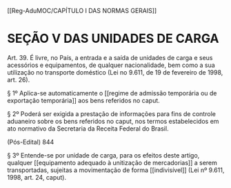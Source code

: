 [[Reg-AduMOC/CAPÍTULO I DAS NORMAS GERAIS]]

# SEÇÃO V DAS UNIDADES DE CARGA

Art. 39. É livre, no País, a entrada e a saída de unidades de
carga e seus acessórios e equipamentos, de qualquer
nacionalidade, bem como a sua utilização no transporte
doméstico (Lei no 9.611, de 19 de fevereiro de 1998, art. 26).

§ 1º Aplica-se automaticamente o [[regime de admissão temporária ou de exportação temporária]] aos bens referidos
no caput.

§ 2º Poderá ser exigida a prestação de informações para fins
de controle aduaneiro sobre os bens referidos no caput, nos
termos estabelecidos em ato normativo da Secretaria da
Receita Federal do Brasil.

(Pós-Edital)    844

§ 3º Entende-se por unidade de carga, para os efeitos deste
artigo, qualquer [[equipamento adequado à unitização de mercadorias]] a serem transportadas, sujeitas a
movimentação de forma [[indivisível]] (Lei nº 9.611, 1998, art.
24, caput).